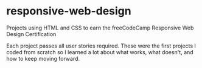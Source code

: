 # responsive-web-design
Projects using HTML and CSS to earn the freeCodeCamp Responsive Web Design Certification

Each project passes all user stories required. These were the first projects I coded from scratch so I learned a lot about
what works, what doesn't, and how to keep moving forward.
